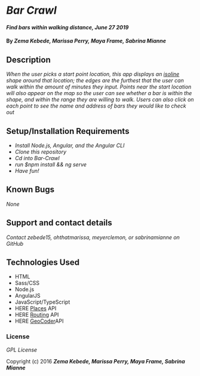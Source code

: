 # _Bar Crawl_

#### _Find bars within walking distance, June 27 2019_

#### By _**Zema Kebede, Marissa Perry, Maya Frame, Sabrina Mianne**_

## Description

_When the user picks a start point location, this app displays an [isoline](https://simple.wikipedia.org/wiki/Contour_line) shape around that location; the edges are the furthest that the user can walk within the amount of minutes they input. Points near the start location will also appear on the map so the user can see whether a bar is within the shape, and within the range they are willing to walk. Users can also click on each point to see the name and address of bars they would like to check out_

## Setup/Installation Requirements
* _Install Node.js, Angular, and the Angular CLI_
* _Clone this repository_
* _Cd into Bar-Crawl_
* _run $npm install && ng serve_
* _Have fun!_

## Known Bugs

_None_

## Support and contact details

_Contact zebede15, ohthatmarissa, meyerclemon, or sabrinamianne on GitHub_

## Technologies Used

* HTML
* Sass/CSS
* Node.js
* AngularJS
* JavaScript/TypeScript
* HERE [Places](https://developer.here.com/documentation/places/topics/quick-start-find-text-string.html) API
* HERE [Routing](https://developer.here.com/documentation/routing/topics/request-a-simple-route.html) API
* HERE [GeoCoder](https://developer.here.com/documentation/geocoder/topics/what-is.html)API



### License

*GPL License*

Copyright (c) 2016 **_Zema Kebede, Marissa Perry, Maya Frame, Sabrina Mianne_**
